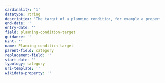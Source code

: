 ```yaml
---
cardinality: '1'
datatype: string
description: 'The target of a planning condition, for example a property or a planning application'
end-date: ''
entry-date: ''
field: planning-condition-target
guidance: ''
hint: ''
name: Planning condition target
parent-field: category
replacement-field: ''
start-date: ''
typology: category
uri-template: ''
wikidata-property: ''
---
```

